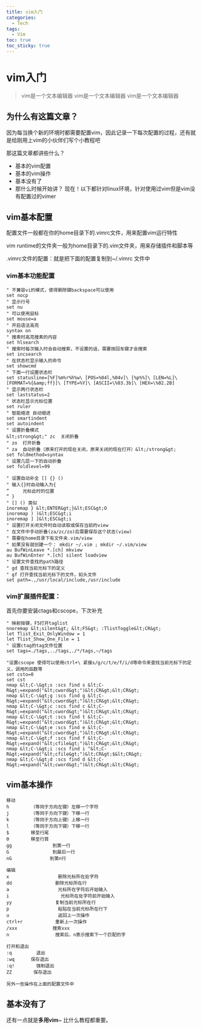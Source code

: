 ```yaml
---
title: vim入门
categories:
  - Tech
tags:
  - Vim
toc: true
toc_sticky: true
---
```


# vim入门

> vim是一个文本编辑器   vim是一个文本编辑器  vim是一个文本编辑器

## 为什么有这篇文章？
因为每当换个新的环境时都需要配置vim，因此记录一下每次配置的过程，还有就是给刚用上vim的小伙伴们写个小教程吧

那这篇文章都讲些什么？
* 基本的vim配置
* 基本的vim操作
* 基本没有了
* 那什么时候开始讲？
现在！以下都针对linux环境，针对使用过vim但是vim没有配置过的vimer

## vim基本配置
配置文件一般都在你的home目录下的.vimrc文件，用来配置vim运行特性

vim runtime的文件夹一般为home目录下的.vim文件夹，用来存储插件和脚本等

.vimrc文件的配置：就是把下面的配置复制到~/.vimrc 文件中

### vim基本功能配置

```
" 不兼容vi的模式，使得删除键backspace可以使用
set nocp
" 显示行号
set nu
" 可以使用鼠标
set mouse=a
" 开启语法高亮
syntax on
" 搜素时高亮搜素的内容
set hlsearch
" 搜索时每次输入时会自动搜索，不设置的话，需要按回车键才会搜索
set incsearch
" 在状态栏显示输入的命令
set showcmd
" 下面一行设置状态栏
set statusline=[%F]%m%r%h%w\ [POS=%04l,%04v]\ [%p%%]\ [LEN=%L]\ [FORMAT=%{&amp;ff}]\ [TYPE=%Y]\ [ASCII=\%03.3b]\ [HEX=\%02.2B]
" 显示两行状态栏
set laststatus=2
" 状态栏显示光标位置
set ruler
" 智能缩进 自动缩进
set smartindent
set autoindent
" 设置折叠模式
&lt;strong&gt;" zc  关闭折叠
" zo  打开折叠
" za  自动折叠（原来打开的现在关闭，原来关闭的现在打开）&lt;/strong&gt;
set foldmethod=syntax
" 设置几层一下的自动折叠
set foldlevel=99

" 设置自动补全 [] {} ()
" 输入{}时自动输入为{
”     光标此时的位置
“ }
" [] () 类似
inoremap } &lt;ENTER&gt;}&lt;ESC&gt;O
inoremap ) )&lt;ESC&gt;i
inoremap ] ]&lt;ESC&gt;i
" 设置打开关闭文件时自动读取或保存当前的view
" 在文件中手动折叠(za/zc/zo)后需要保存这个状态(view)
" 需要在home目录下有文件夹.vim/view
" 如果没有就创建一个： mkdir ~/.vim ; mkdir ~/.vim/view
au BufWinLeave *.[ch] mkview
au BufWinEnter *.[ch] silent loadview
" 设置文件查找的path路径
" gd 查找当前光标下的定义
" gf 打开查找当前光标下的文件，如头文件
set path=.,/usr/local/include,/usr/include
 ```


### vim扩展插件配置：
首先你要安装ctags和cscope，下次补充

```
" 映射按键，F5打开taglist
nnoremap &lt;silent&gt; &lt;F5&gt; :TlistToggle&lt;CR&gt;
let Tlist_Exit_OnlyWindow = 1
let Tlist_Show_One_File = 1
" 设置ctag的tag文件位置
set tags=./tags,../tags,./*/tags,~/tags

"设置cscope 使得可以使用ctrl+\ 紧接s/g/c/t/e/f/i/d等命令来查找当前光标下的定义，调用的函数等
set csto=0
set cst
nmap &lt;C-\&gt;s :scs find s &lt;C-R&gt;=expand("&lt;cword&gt;")&lt;CR&gt;&lt;CR&gt;
nmap &lt;C-\&gt;g :scs find g &lt;C-R&gt;=expand("&lt;cword&gt;")&lt;CR&gt;&lt;CR&gt;
nmap &lt;C-\&gt;c :scs find c &lt;C-R&gt;=expand("&lt;cword&gt;")&lt;CR&gt;&lt;CR&gt;
nmap &lt;C-\&gt;t :scs find t &lt;C-R&gt;=expand("&lt;cword&gt;")&lt;CR&gt;&lt;CR&gt;
nmap &lt;C-\&gt;e :scs find e &lt;C-R&gt;=expand("&lt;cword&gt;")&lt;CR&gt;&lt;CR&gt;
nmap &lt;C-\&gt;f :scs find f &lt;C-R&gt;=expand("&lt;cfile&gt;")&lt;CR&gt;&lt;CR&gt;
nmap &lt;C-\&gt;i :scs find i ^&lt;C-R&gt;=expand("&lt;cfile&gt;")&lt;CR&gt;$&lt;CR&gt;
nmap &lt;C-\&gt;d :scs find d &lt;C-R&gt;=expand("&lt;cword&gt;")&lt;CR&gt;&lt;CR&gt;
```


## vim基本操作

```
移动
h        （等同于方向左键）左移一个字符
j        （等同于方向下键）下移一行
k        （等同于方向上键）上移一行
l        （等同于方向下键）下移一行
$        移至行尾
0        移至行首
gg               到第一行
G                到最后一行
nG              到第n行

编辑
x                  删除光标所在处字符
dd                删除光标所在行
a                  光标所在字符后开始输入
i                   光标所在处字符前开始输入
yy                复制当前光标所在行
p                  粘贴在当前光标所在行下
u                  返回上一次操作
ctrl+r            重新上一次操作
/xxx             搜索xxx
n                 搜索后，n表示搜索下一个匹配的字

打开和退出
:q         退出
:wq      保存退出
:q!        强制退出
ZZ        保存退出

另外一些操作在上面的配置文件中
```

## 基本没有了

还有一点就是**多用vim**~ 比什么教程都重要。



